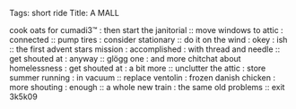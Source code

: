 Tags: short ride
Title: A MALL
  
cook oats for cumadi3™ : then start the janitorial :: move windows to attic : connected :: pump tires : consider stationary :: do it on the wind : okey : ish :: the first advent stars mission : accomplished : with thread and needle :: get shouted at : anyway :: glögg one : and more chitchat about homelessness : get shouted at : a bit more :: unclutter the attic : store summer running : in vacuum :: replace ventolin : frozen danish chicken : more shouting : enough :: a whole new train : the same old problems :: exit 3k5k09  
